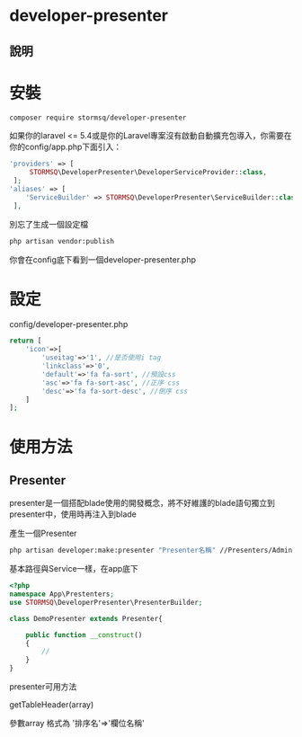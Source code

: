 # developer-presenter

## 說明



# 安裝

```bash
composer require stormsq/developer-presenter
```

如果你的laravel <= 5.4或是你的Laravel專案沒有啟動自動擴充包導入，你需要在你的config/app.php下面引入：

```php
'providers' => [
     STORMSQ\DeveloperPresenter\DeveloperServiceProvider::class,
 ];
'aliases' => [
    'ServiceBuilder' => STORMSQ\DeveloperPresenter\ServiceBuilder::class,
 ],
```

別忘了生成一個設定檔

```bash
php artisan vendor:publish
```

你會在config底下看到一個developer-presenter.php

# 設定

config/developer-presenter.php

```php
return [
    'icon'=>[
        'useitag'=>'1', //是否使用i tag
        'linkclass'=>'0',
        'default'=>'fa fa-sort', //預設css
        'asc'=>'fa fa-sort-asc', //正序 css
        'desc'=>'fa fa-sort-desc', //倒序 css
    ]          
];

```



# 使用方法



## Presenter

presenter是一個搭配blade使用的開發概念，將不好維護的blade語句獨立到presenter中，使用時再注入到blade

產生一個Presenter

```bash
php artisan developer:make:presenter "Presenter名稱" //Presenters/Admin/DemoPresenter
```

基本路徑與Service一樣，在app底下

```php
<?php
namespace App\Prestenters;
use STORMSQ\DeveloperPresenter\PresenterBuilder;

class DemoPresenter extends Presenter{

    public function __construct()
    {
        //
    }
}
```

presenter可用方法

getTableHeader(array)

參數array 格式為 '排序名'=>'欄位名稱'